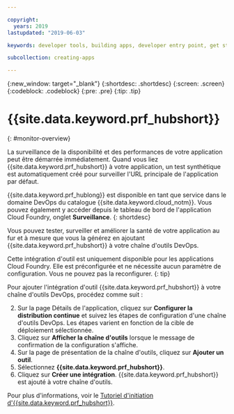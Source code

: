 ```yaml
---

copyright:
  years: 2019
lastupdated: "2019-06-03"

keywords: developer tools, building apps, developer entry point, get started coding, DevOps, toolchain, monitoring, monitor, health

subcollection: creating-apps

---
```

{:new_window: target="_blank"}
{:shortdesc: .shortdesc}
{:screen: .screen}
{:codeblock: .codeblock}
{:pre: .pre}
{:tip: .tip}

# {{site.data.keyword.prf_hubshort}}
{: #monitor-overview}

La surveillance de la disponibilité et des performances de votre application peut être démarrée immédiatement. Quand vous liez {{site.data.keyword.prf_hubshort}} à votre application, un test synthétique est automatiquement créé pour surveiller l'URL principale de l'application par défaut.

{{site.data.keyword.prf_hublong}} est disponible en tant que service dans le domaine DevOps du catalogue {{site.data.keyword.cloud_notm}}. Vous pouvez également y accéder depuis le tableau de bord de l'application Cloud Foundry, onglet **Surveillance**.
{: shortdesc}

Vous pouvez tester, surveiller et améliorer la santé de votre application au fur et à mesure que vous la générez en ajoutant {{site.data.keyword.prf_hubshort}} à votre chaîne d'outils DevOps.

Cette intégration d'outil est uniquement disponible pour les applications Cloud Foundry. Elle est préconfigurée et ne nécessite aucun paramètre de configuration. Vous ne pouvez pas la reconfigurer.
{: tip}

Pour ajouter l'intégration d'outil {{site.data.keyword.prf_hubshort}} à votre chaîne d'outils DevOps, procédez comme suit :

2. Sur la page Détails de l'application, cliquez sur **Configurer la distribution continue** et suivez les étapes de configuration d'une chaîne d'outils DevOps. Les étapes varient en fonction de la cible de déploiement sélectionnée.
3. Cliquez sur **Afficher la chaîne d'outils** lorsque le message de confirmation de la configuration s'affiche.
4. Sur la page de présentation de la chaîne d'outils, cliquez sur **Ajouter un outil**.
5. Sélectionnez **{{site.data.keyword.prf_hubshort}}**.
6. Cliquez sur **Créer une intégration**. {{site.data.keyword.prf_hubshort}} est ajouté à votre chaîne d'outils.

Pour plus d'informations, voir le [Tutoriel d'initiation d'{{site.data.keyword.prf_hubshort}}](/docs/services/AvailabilityMonitoring?topic=availability-monitoring-avmon_gettingstarted). 
